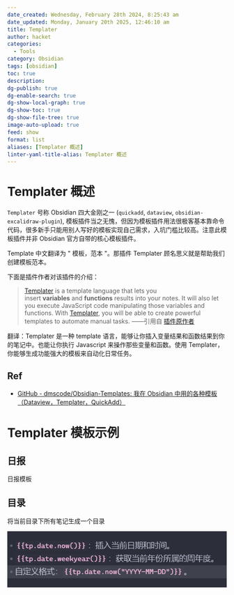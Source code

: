 ```yaml
---
date_created: Wednesday, February 28th 2024, 8:25:43 am
date_updated: Monday, January 20th 2025, 12:46:10 am
title: Templater
author: hacket
categories:
  - Tools
category: Obsidian
tags: [obsidian]
toc: true
description: 
dg-publish: true
dg-enable-search: true
dg-show-local-graph: true
dg-show-toc: true
dg-show-file-tree: true
image-auto-upload: true
feed: show
format: list
aliases: [Templater 概述]
linter-yaml-title-alias: Templater 概述
---
```


# Templater 概述

`Templater` 号称 Obsidian 四大金刚之一 (`quickadd`, `dataview`, `obsidian-excalidraw-plugin`), 模板插件当之无愧，但因为模板插件用法很极客基本靠命令代码，很多新手只能用别人写好的模板实现自己需求，入坑门槛比较高。注意此模板插件并非 Obsidian 官方自带的核心模板插件。

Template 中文翻译为 " 模板，范本 "。那插件 Templater 顾名思义就是帮助我们创建模板范本。

下面是插件作者对该插件的介绍：

> [Templater](https://link.zhihu.com/?target=https%3A//github.com/SilentVoid13/Templater) is a template language that lets you insert **variables** and **functions** results into your notes. It will also let you execute JavaScript code manipulating those variables and functions.
> With [Templater](https://link.zhihu.com/?target=https%3A//github.com/SilentVoid13/Templater), you will be able to create powerful templates to automate manual tasks.
> ——引用自 [插件原作者](https://silentvoid13.github.io/Templater/)

翻译：Templater 是一种 template 语言，能够让你插入变量结果和函数结果到你的笔记中。也能让你执行 Javascript 来操作那些变量和函数。使用 Templater，你能够生成功能强大的模板来自动化日常任务。

## Ref

- [GitHub - dmscode/Obsidian-Templates: 我在 Obsidian 中用的各种模板（Dataview，Templater，QuickAdd）](https://github.com/dmscode/Obsidian-Templates)

# Templater 模板示例

## 日报

日报模板

## 目录

将当前目录下所有笔记生成一个目录

![image.png](https://raw.githubusercontent.com/hacket/ObsidianOSS/master/obsidian/202501170834050.png)
